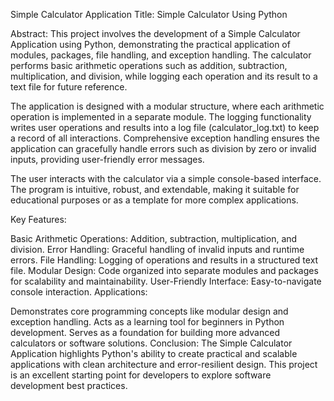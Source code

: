 Simple Calculator Application
Title: Simple Calculator Using Python

Abstract:
This project involves the development of a Simple Calculator Application using Python, demonstrating the practical application of modules, packages, file handling, and exception handling. The calculator performs basic arithmetic operations such as addition, subtraction, multiplication, and division, while logging each operation and its result to a text file for future reference.

The application is designed with a modular structure, where each arithmetic operation is implemented in a separate module. The logging functionality writes user operations and results into a log file (calculator_log.txt) to keep a record of all interactions. Comprehensive exception handling ensures the application can gracefully handle errors such as division by zero or invalid inputs, providing user-friendly error messages.

The user interacts with the calculator via a simple console-based interface. The program is intuitive, robust, and extendable, making it suitable for educational purposes or as a template for more complex applications.

Key Features:

Basic Arithmetic Operations: Addition, subtraction, multiplication, and division.
Error Handling: Graceful handling of invalid inputs and runtime errors.
File Handling: Logging of operations and results in a structured text file.
Modular Design: Code organized into separate modules and packages for scalability and maintainability.
User-Friendly Interface: Easy-to-navigate console interaction.
Applications:

Demonstrates core programming concepts like modular design and exception handling.
Acts as a learning tool for beginners in Python development.
Serves as a foundation for building more advanced calculators or software solutions.
Conclusion:
The Simple Calculator Application highlights Python's ability to create practical and scalable applications with clean architecture and error-resilient design. This project is an excellent starting point for developers to explore software development best practices.
